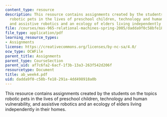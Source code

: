 ```yaml
---
content_type: resource
description: This resource contains assignments created by the students on the topics
  robotic pets in the lives of preschool children, technology and human vulnerability,
  and assistive robotics and an ecology of elders living independently in their homes.
file: /courses/mas-965-relational-machines-spring-2005/dadda9f0c58bfe18291a4dd498918a0b_ab_week4.pdf
file_type: application/pdf
learning_resource_types:
- Assignments
license: https://creativecommons.org/licenses/by-nc-sa/4.0/
ocw_type: OCWFile
parent_title: Assignments
parent_type: CourseSection
parent_uid: af7c6fa2-6acf-1f3b-13a3-263f542d206f
resourcetype: Document
title: ab_week4.pdf
uid: dadda9f0-c58b-fe18-291a-4dd498918a0b
---
```

This resource contains assignments created by the students on the topics robotic pets in the lives of preschool children, technology and human vulnerability, and assistive robotics and an ecology of elders living independently in their homes.